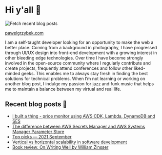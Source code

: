 # Hi y'all 👋

![Fetch recent blog posts](https://github.com/pawelgrzybek/pawelgrzybek/workflows/Fetch%20recent%20blog%20posts/badge.svg)

[pawelgrzybek.com](https://pawelgrzybek.com)

I am a self-taught developer looking for an opportunity to make the web a better place. Coming from a background in photography, I have progressed through UI/UX design into front-end development with a growing interest in other bleeding edge technologies. Over time I have become strongly involved in the open-source community where I regularly contribute and create projects, frequently attend conferences and follow other liked-minded geeks. This enables me to always stay fresh in finding the best solutions for technical problems. When I’m not learning or working on another blog post, I indulge my passion for jazz and funk music that helps me to maintain a balance between my virtual and real life.

## Recent blog posts 📝

<!-- FEED-START -->
- [I built a thing - price monitor using AWS CDK, Lambda, DynamoDB and SES](https://pawelgrzybek.com/i-built-a-thing-price-monitor-using-aws-cdk-lambda-dynamodb-and-ses/)
- [The difference between AWS Secrets Manager and AWS Systems Manager Parameter Store](https://pawelgrzybek.com/the-difference-between-aws-secrets-manager-and-aws-systems-manager-parameter-store/)
- [Top picks — 2021 September](https://pawelgrzybek.com/top-picks-2021-september/)
- [Vertical vs horizontal scalability in software development](https://pawelgrzybek.com/vertical-vs-horizontal-scalability-in-software-development/)
- [Book review: On Writing Well by William Zinsser](https://pawelgrzybek.com/book-review-on-writing-well-by-william-zinsser/)
<!-- FEED-END -->